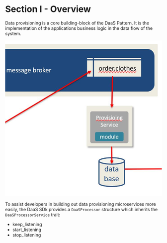 # Section I - Overview

Data provisioning is a core building-block of the DaaS Pattern. It is the implementation of the applications business logic in the data flow of the system.

![](../.gitbook/assets/overview-04.jpg)

To assist developers in building out data provisioning microservices more easily, the DaaS SDk provides a `DaaSProcessor` structure which inherits the `DaaSProcessorService` trait:

* keep\_listening
* start\_listening
* stop\_listening

